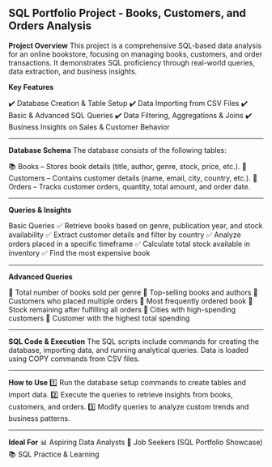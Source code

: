 ****SQL Portfolio Project - Books, Customers, and Orders Analysis****
---


**Project Overview**
This project is a comprehensive SQL-based data analysis for an online bookstore, focusing on managing books, customers, and order transactions. It demonstrates SQL proficiency through real-world queries, data extraction, and business insights.

**Key Features**

✔️ Database Creation & Table Setup
✔️ Data Importing from CSV Files
✔️ Basic & Advanced SQL Queries
✔️ Data Filtering, Aggregations & Joins
✔️ Business Insights on Sales & Customer Behavior

----
**Database Schema**
The database consists of the following tables:

📚 Books – Stores book details (title, author, genre, stock, price, etc.).
👥 Customers – Contains customer details (name, email, city, country, etc.).
🛒 Orders – Tracks customer orders, quantity, total amount, and order date.

----
**Queries & Insights**

Basic Queries
✅ Retrieve books based on genre, publication year, and stock availability
✅ Extract customer details and filter by country
✅ Analyze orders placed in a specific timeframe
✅ Calculate total stock available in inventory
✅ Find the most expensive book

----
**Advanced Queries**

🔹 Total number of books sold per genre
🔹 Top-selling books and authors
🔹 Customers who placed multiple orders
🔹 Most frequently ordered book
🔹 Stock remaining after fulfilling all orders
🔹 Cities with high-spending customers
🔹 Customer with the highest total spending

-----
**SQL Code & Execution**
The SQL scripts include commands for creating the database, importing data, and running analytical queries.
Data is loaded using COPY commands from CSV files.

----
**How to Use**
1️⃣ Run the database setup commands to create tables and import data.
2️⃣ Execute the queries to retrieve insights from books, customers, and orders.
3️⃣ Modify queries to analyze custom trends and business patterns.

----
**Ideal For**
📊 Aspiring Data Analysts
💼 Job Seekers (SQL Portfolio Showcase)
📚 SQL Practice & Learning
